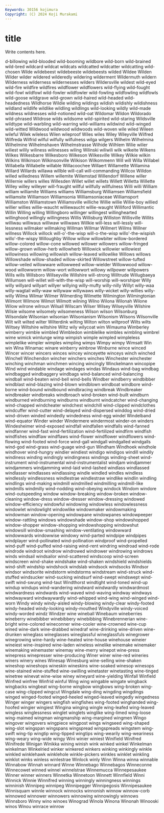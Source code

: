 ```yaml
---
Keywords: 30156 kojimura
Copyright: (C) 2024 Koji Murakami
---
```


# title

Write contents here.



d-billowing wild-blooded
wild-booming wildbore wild-born wild-brained wild-bred wildcard wildcat wildcats wildcatted wildcatter
wildcatting wild-chosen Wilde wildebeest wildebeeste wildebeests wilded Wildee Wilden Wilder
wilder wildered wilderedly wildering wilderment Wildermuth wildern Wilderness wilderness wildernesses
wilders Wildersville wildest wild-eyed wild-fire wildfire wildfires wildflower wildflowers wild-flying
wild-fought wild-fowl wildfowl wild-fowler wildfowler wild-fowling wildfowling wildfowls wild-goose wildgrave
wild-grown wild-haired wild-headed wild-headedness Wildhorse Wildie wilding wildings wildish wildishly
wildishness wildland wildlife wildlike wildling wildlings wild-looking wildly wild-made wildness
wildnesses wild-notioned wild-oat Wildomar Wildon Wildorado wild-phrased Wildrose wilds wildsome
wild-spirited wild-staring Wildsville wildtype wild-warbling wild-warring wild-williams wildwind wild-winged wild-witted
Wildwood wildwood wildwoods wild-woven wile wiled Wileen wileful Wilek wileless
Wilen wileproof Wiles wiles Wiley Wileyville Wilfred Wilfreda Wilfrid wilful
wilfully wilfulness wilga wilgers Wilhelm Wilhelmina Wilhelmine Wilhelmshaven Wilhelmstrasse Wilhide
Wilhlem Wilie wilier wiliest wilily wiliness wilinesses wiling Wilinski wiliwili
wilk wilkeite Wilkens Wilkes Wilkesbarre Wilkesboro Wilkeson Wilkesville Wilkey Wilkie
wilkin Wilkins Wilkinson Wilkinsonville Wilkison Wilkommenn Will will Willa Willabel
Willabella Willabelle willable Willacoochee Willaert Willamette Willamina Willard Willards willawa
willble will-call will-commanding Willcox Willdon willed willedness Willem willemite Willemstad
Willendorf Willene willer Willernie willers willes Willesden Willet willet willets
Willett Willetta Willette Willey willey willeyer will-fraught willful willfully willfulness
Willi willi William william williamite Williams williams Williamsburg Williamsen Williamsfield
williamsite Williamson Williamsonia Williamsoniaceae Williamsport Williamston Williamstown Williamsville williche Willie
willie Willie-boy willied willier willies willie-waucht williewaucht willie-waught Williford Willimantic
Willin Willing willing Willingboro willinger willingest willinghearted willinghood willingly willingness
Willis Willisburg Williston Willisville Willits williwau williwaus williwaw williwaws Willkie
will-less will-lessly will-lessness willmaker willmaking Willman Willmar Willmert Willms Willner
willness Willock willock will-o'-the-wisp will-o-the-wisp willo'-the-wispish willo'-the-wispy Willoughby Willow willow
willowbiter willow-bordered willow-colored willow-cone willowed willower willowers willow-fringed willow-grown willow-herb
willowherb Willowick willowier willowiest willowiness willowing willowish willow-leaved willowlike Willows
willows Willowshade willow-shaded willow-skirted Willowstreet willow-tufted willow-veiled willowware willowweed willow-wielder
Willowwood willow-wood willowworm willow-wort willowwort willowy willpower willpowers Wills wills
Willsboro Willseyville Willshire will-strong Willtrude Willugbaeya Willumsen will-willet will-with-the-wisp will-worship
will-worshiper Willy willy willyard willyart willyer willying willy-mufty willy-nilly Willyt
willy-waa willy-wagtail willy-waw willywaw willywaws willy-wicket willy-willies willy-willy Wilma Wilmar
Wilmer Wilmerding Wilmette Wilmington Wilmingtonian Wilmont Wilmore Wilmot Wilmott wilning
Wilno Wilona Wilonah Wilone Wilow wilrone wilroun Wilsall Wilscam Wilser
Wilsey Wilseyville Wilshire Wilsie wilsome wilsomely wilsomeness Wilson wilson Wilsonburg
Wilsondale Wilsonian wilsonian Wilsonianism Wilsonism Wilsons Wilsonville Wilt wilt wilted
wilter Wilterdink wilting Wilton wilton wiltproof Wilts wilts Wiltsey Wiltshire
wiltshire Wiltz wily wilycoat wim Wimauma Wimberley wimberry wimble wimbled
Wimbledon wimblelike wimbles wimbling wimbrel wime wimick wimlunge wimp wimpish
wimple wimpled wimpleless wimplelike wimpler wimples wimpling wimps Wimpy wimpy
Wimsatt Win win Wina Winamac winare winberry winbrow Winburne wince
winced Wincer wincer wincers winces wincey winceyette winceys winch winched
Winchell Winchendon wincher winchers winches Winchester winchester winching winchman winchmen
wincing wincingly Winckelmann wincopipe Wind wind windable windage windages windas
Windaus wind-bag windbag windbagged windbaggery windbags wind-balanced wind-balancing windball wind-beaten
wind-bell wind-bells Windber windberry windbibber windblast wind-blazing wind-blown windblown windboat
windbore wind-borne wind-bound windbound windbracing windbreak Windbreaker windbreaker windbreaks windbroach
wind-broken wind-built windburn windburned windburning windburns windburnt windcatcher wind-changing wind-chapped
windcheater windchest windchill wind-clipped windclothes windcuffer wind-cutter wind-delayed wind-dispersed winddog
wind-dried wind-driven winded windedly windedness wind-egg windel Windelband wind-equator Winder
winder Windermere windermost winder-on winders Windesheimer wind-exposed windfall windfallen windfalls
wind-fanned windfanner wind-fast wind-fertilization wind-fertilized windfirm windfish windfishes windflaw windflaws
wind-flower windflower windflowers wind-flowing wind-footed wind-force wind-gall windgall windgalled windgalls
wind-god wind-grass wind-guage wind-gun Windham Windhoek windhole windhover wind-hungry windier
windiest windigo windigos windill windily windiness winding windingly windingness windings
winding-sheet wind-instrument wind-instrumental wind-instrumentalist windjam windjammer windjammers windjamming wind-laid wind-lashed
windlass windlassed windlasser windlasses windlassing windle windled windles windless windlessly
windlessness windlestrae windlestraw windlike windlin windling windlings wind-making windmill windmilled
windmilling windmill-like windmills windmilly wind-nodding wind-obeying windock Windom windore wind-outspeeding
window window-breaking window-broken window-cleaning window-dress window-dresser window-dressing windowed window-efficiency windowful
windowing windowless windowlessness windowlet windowlight windowlike windowmaker windowmaking windowman window-opening
windowpane windowpanes windowpeeper window-rattling windows windowshade window-shop windowshopped window-shopper window-shopping
windowshopping windowshut windowsill window-smashing window-ventilating windowward windowwards windowwise windowy wind-parted
windpipe windpipes windplayer wind-pollinated wind-pollination windproof wind-propelled wind-puff wind-puffed wind-raising
wind-rent windring windroad wind-rode windrode windroot windrow windrowed windrower windrowing
windrows winds windsail windsailor wind-scattered windscoop wind-screen windscreen wind-shake windshake
wind-shaken windshield windshields wind-shift windship windshock windslab windsock windsocks Windsor
windsor windsorite windstorm windstorms windstream wind-struck wind-stuffed windsucker wind-sucking windsurf
wind-swept windswept wind-swift wind-swung wind-taut Windthorst windtight wind-toned wind-up windup
windups wind-wandering windward windwardly windwardmost windwardness windwards wind-waved wind-waving windway
windways windwayward windwaywardly wind-whipped wind-wing wind-winged wind-worn Windy windy windy-aisled
windy-blowing windy-clear windy-footed windy-headed windy-looking windy-mouthed Windyville windy-voiced windy-worded windz
Windzer wine wineball Winebaum wineberries wineberry winebibber winebibbery winebibbing Winebrennerian
wine-bright wine-colored wineconner wine-cooler wine-crowned wine-cup wined wine-dark wine-drabbed winedraf
wine-drinking wine-driven wine-drunken wineglass wineglasses wineglassful wineglassfuls winegrower winegrowing wine-hardy
wine-heated wine-house winehouse wineier wineiest wine-inspired wine-laden wineless winelike winemake
winemaker winemaking winemaster winemay wine-merry winepot wine-press winepress winepresser wine-producing
Winer winer wine-red wineries winers winery wines Winesap Winesburg wine-selling
wine-shaken wineshop wineshops wineskin wineskins wine-soaked winesop winesops wine-stained wine-stuffed
wine-swilling winetaster winetasting wine-tinged winetree winevat wine-wise winey wineyard wine-yielding
Winfall Winfield Winfred winfree Winfrid winful Wing wing wingable wingate
wingback wingbacks wingbeat wing-borne wingbow wingbows wing-broken wing-case wing-clipped wingcut
Wingdale wing-ding wingding wingdings winged winged-footed winged-heeled winged-leaved wingedly wingedness
Winger winger wingers wingfish wingfishes wing-footed winghanded wing-hoofed wingier wingiest
Wingina winging wingle wing-leafed wing-leaved wingless winglessness winglet winglets winglike
wing-limed wing-loose wing-maimed wingman wingmanship wing-margined wingmen Wingo wingover wingovers
wingpiece wingpost wings wingseed wing-shaped wing-slot wingspan wingspans wingspread wingspreads
wingstem wing-swift wing-tip wingtip wing-tipped wingtips wing-wearily wing-weariness wing-weary wing-wide
wingy Wini winier winiest Winifield Winifred Winifrede Winigan Winikka wining
winish wink winked winkel Winkelman winkelman Winkelried winker winkered winkers
winking winkingly winkle winkled winklehawk winklehole winkle-pickers winkles winklet winkling
winklot winks winless winlestrae Winlock winly Winn Winna winna winnable
Winnabow Winnah winnard Winne Winnebago Winnebagos Winneconne Winnecowet winned winnel
winnelstrae Winnemucca Winnepesaukee Winner winner winners Winnetka Winnetoon Winnett Winnfield
Winni Winnick Winnie Winnifred winning winningly winningness winnings winninish Winnipeg
winnipeg Winnipegger Winnipegosis Winnipesaukee Winnisquam winnle winnock winnocks winnonish winnow
winnow-corb winnowed winnower winnowers winnowing winnowingly winnows Winnsboro Winny wino
winoes Winograd Winola Winona Winonah Winooski winos Winou winrace winrow
